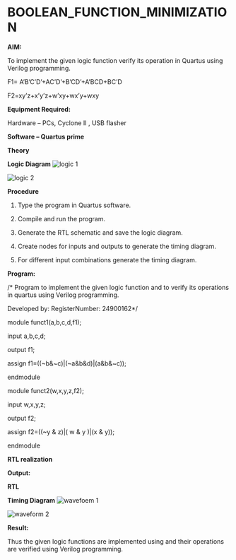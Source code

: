 # BOOLEAN_FUNCTION_MINIMIZATION

**AIM:**

To implement the given logic function verify its operation in Quartus using Verilog programming.

F1= A’B’C’D’+AC’D’+B’CD’+A’BCD+BC’D 

F2=xy’z+x’y’z+w’xy+wx’y+wxy

**Equipment Required:**

Hardware – PCs, Cyclone II , USB flasher

**Software – Quartus prime**

**Theory**

**Logic Diagram**
![logic 1](https://github.com/user-attachments/assets/c3f37211-0042-4b51-970f-183e660460a8)


![logic 2](https://github.com/user-attachments/assets/623cce64-3998-41ae-aeb2-459633dc4b23)

**Procedure**

1.	Type the program in Quartus software.

2.	Compile and run the program.

3.	Generate the RTL schematic and save the logic diagram.

4.	Create nodes for inputs and outputs to generate the timing diagram.

5.	For different input combinations generate the timing diagram.


**Program:**

/* Program to implement the given logic function and to verify its operations in quartus using Verilog programming. 

Developed by: RegisterNumber: 24900162*/

module funct1(a,b,c,d,f1);

input a,b,c,d;

output f1;

assign f1=((~b&~c)|(~a&b&d)|(a&b&~c));

endmodule


module funct2(w,x,y,z,f2);

input w,x,y,z;

output f2;

assign f2=((~y & z)|( w & y )|(x & y));

endmodule


**RTL realization**

**Output:**

**RTL**


**Timing Diagram**
![wavefoem 1](https://github.com/user-attachments/assets/acc21965-d195-4f2d-a540-0f675ecd6d48)

![waveform 2](https://github.com/user-attachments/assets/2f3bc9d2-b31d-4595-8545-46ae6162f38f)

**Result:**

Thus the given logic functions are implemented using and their operations are verified using Verilog programming.

